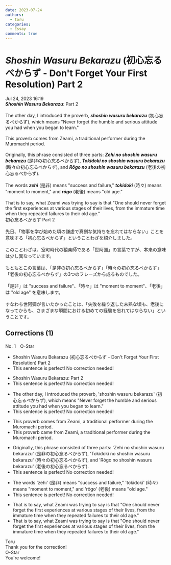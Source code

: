 ```yaml
---
date: 2023-07-24
authors:
  - toru
categories:
  - Essay
comments: true
---
```


# <strong><em>Shoshin Wasuru Bekarazu</strong></em> (初心忘るべからず - Don't Forget Your First Resolution) Part 2
<div class="date">Jul 24, 2023 16:19</div>
<div id="post"><div id="body_show_ori">
<strong><em>Shoshin Wasuru Bekarazu</strong></em>: Part 2<br/><br/>The other day, I introduced the proverb, <strong><em>shoshin wasuru bekarazu</em></strong> (初心忘るべからず), which means "Never forget the humble and serious attitude you had when you began to learn."<br/><br/>This proverb comes from Zeami, a traditional performer during the Muromachi period.<br/><br/>Originally, this phrase consisted of three parts: <strong><em>Zehi no shoshin wasuru bekarazu</em></strong> (是非の初心忘るべからず), <strong><em>Tokidoki no shoshin wasuru bekarazu</em></strong> (時々の初心忘るべからず), and <strong><em>Rōgo no shoshin wasuru bekarazu</em></strong> (老後の初心忘るべからず).<br/><br/>The words <strong><em>zehi</em></strong> (是非) means "success and failure," <strong><em>tokidoki</em></strong> (時々) means "moment to moment," and <strong><em>rōgo</em></strong> (老後) means "old age."<br/><br/>That is to say, what Zeami was trying to say is that "One should never forget the first experiences at various stages of their lives, from the immature time when they repeated failures to their old age."
</div></div>

<!-- more -->

<div id="post_ja"><div id="body_show_mo">
初心忘るべからず Part 2<br/><br/>先日、「物事を学び始めた頃の謙虚で真剣な気持ちを忘れてはならない」ことを意味する「初心忘るべからず」ということわざを紹介しました。<br/><br/>このことわざは、室町時代の猿楽師である「世阿彌」の言葉ですが、本来の意味は少し異なっています。<br/><br/>もともとこの言葉は、「是非の初心忘るべからず」「時々の初心忘るべからず」「老後の初心忘るべからず」の3つのフレーズから成るものでした。<br/><br/>「是非」は "success and failure"、「時々」は "moment to moment"、「老後」は "old age" を意味します。<br/><br/>すなわち世阿彌が言いたかったことは、「失敗を繰り返した未熟な頃も、老後になってからも、さまざまな瞬間における初めての経験を忘れてはならない」ということです。
</div></div>

## Corrections (1)
<div id="block"><div class="first_name"> No. 1　<span class="just_name">O-Star</span></div><div id="block2">
<ul class="correction_field">
<li class="incorrect">Shoshin Wasuru Bekarazu (初心忘るべからず - Don't Forget Your First Resolution) Part 2</li>
<li class="corrected perfect">This sentence is perfect! No correction needed!</li>
</ul>
<ul class="correction_field">
<li class="incorrect">Shoshin Wasuru Bekarazu: Part 2</li>
<li class="corrected perfect">This sentence is perfect! No correction needed!</li>
</ul>
<ul class="correction_field">
<li class="incorrect">The other day, I introduced the proverb, 'shoshin wasuru bekarazu' (初心忘るべからず), which means "Never forget the humble and serious attitude you had when you began to learn."</li>
<li class="corrected perfect">This sentence is perfect! No correction needed!</li>
</ul>
<ul class="correction_field">
<li class="incorrect">This proverb comes from Zeami, a traditional performer during the Muromachi period.</li>
<li class="corrected correct">
This proverb <span class="f_bold">came</span> from Zeami, a traditional performer during the Muromachi period.
</li>
</ul>
<ul class="correction_field">
<li class="incorrect">Originally, this phrase consisted of three parts: 'Zehi no shoshin wasuru bekarazu' (是非の初心忘るべからず), 'Tokidoki no shoshin wasuru bekarazu' (時々の初心忘るべからず), and 'Rōgo no shoshin wasuru bekarazu' (老後の初心忘るべからず).</li>
<li class="corrected perfect">This sentence is perfect! No correction needed!</li>
</ul>
<ul class="correction_field">
<li class="incorrect">The words 'zehi' (是非) means "success and failure," 'tokidoki' (時々) means "moment to moment," and 'rōgo' (老後) means "old age."</li>
<li class="corrected perfect">This sentence is perfect! No correction needed!</li>
</ul>
<ul class="correction_field">
<li class="incorrect">That is to say, what Zeami was trying to say is that "One should never forget the first experiences at various stages of their lives, from the immature time when they repeated failures to their old age."</li>
<li class="corrected correct">
<span class="f_gray">That is to say, </span>what Zeami was trying to say is that "One should never forget the first experiences at various stages of their lives, from the immature time when they repeated failures to their old age."
</li>
</ul>
</div><div class="name"><span class="just_name">Toru</span><br>
Thank you for the correction!
</div>
<div class="name"><span class="just_name">O-Star</span><br>
You're welcome!
</div>
</div>
